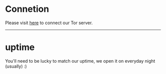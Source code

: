 # Connetion
Please visit [here](http://andrewtiny4iwshc.onion) to connect our Tor server.

---

# uptime
You'll need to be lucky to match our uptime, we open it on everyday night (usually) :)
